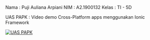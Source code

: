 Nama : Puji Auliana Arpiani
NIM : A2.1900132
Kelas : TI - 5D

UAS PAPK : Video demo Cross-Platform apps menggunakan Ionic Framework

[![UAS PAPK](https://res.cloudinary.com/marcomontalbano/image/upload/v1642087954/video_to_markdown/images/google-drive--1Jme0TqgCvhc0kjDl5f1SnP6a7YWkLZVk-c05b58ac6eb4c4700831b2b3070cd403.jpg)](https://drive.google.com/file/d/1Jme0TqgCvhc0kjDl5f1SnP6a7YWkLZVk/view?usp=sharing "UAS PAPK")